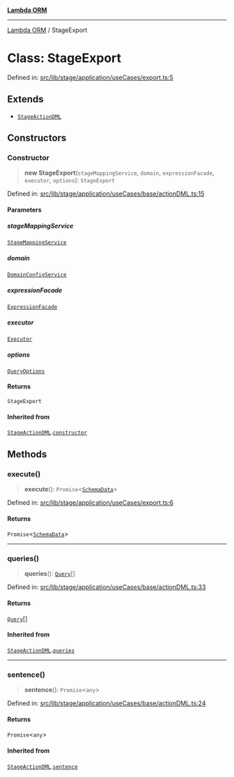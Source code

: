 [**Lambda ORM**](../README.md)

***

[Lambda ORM](../README.md) / StageExport

# Class: StageExport

Defined in: [src/lib/stage/application/useCases/export.ts:5](https://github.com/lambda-orm/lambdaorm/blob/d7eed5bd6f40e7e5946b35121d5564379ef251ff/src/lib/stage/application/useCases/export.ts#L5)

## Extends

- [`StageActionDML`](StageActionDML.md)

## Constructors

### Constructor

> **new StageExport**(`stageMappingService`, `domain`, `expressionFacade`, `executor`, `options`): `StageExport`

Defined in: [src/lib/stage/application/useCases/base/actionDML.ts:15](https://github.com/lambda-orm/lambdaorm/blob/d7eed5bd6f40e7e5946b35121d5564379ef251ff/src/lib/stage/application/useCases/base/actionDML.ts#L15)

#### Parameters

##### stageMappingService

[`StageMappingService`](StageMappingService.md)

##### domain

[`DomainConfigService`](DomainConfigService.md)

##### expressionFacade

[`ExpressionFacade`](ExpressionFacade.md)

##### executor

[`Executor`](../interfaces/Executor.md)

##### options

[`QueryOptions`](../interfaces/QueryOptions.md)

#### Returns

`StageExport`

#### Inherited from

[`StageActionDML`](StageActionDML.md).[`constructor`](StageActionDML.md#constructor)

## Methods

### execute()

> **execute**(): `Promise`\<[`SchemaData`](../interfaces/SchemaData.md)\>

Defined in: [src/lib/stage/application/useCases/export.ts:6](https://github.com/lambda-orm/lambdaorm/blob/d7eed5bd6f40e7e5946b35121d5564379ef251ff/src/lib/stage/application/useCases/export.ts#L6)

#### Returns

`Promise`\<[`SchemaData`](../interfaces/SchemaData.md)\>

***

### queries()

> **queries**(): [`Query`](Query.md)[]

Defined in: [src/lib/stage/application/useCases/base/actionDML.ts:33](https://github.com/lambda-orm/lambdaorm/blob/d7eed5bd6f40e7e5946b35121d5564379ef251ff/src/lib/stage/application/useCases/base/actionDML.ts#L33)

#### Returns

[`Query`](Query.md)[]

#### Inherited from

[`StageActionDML`](StageActionDML.md).[`queries`](StageActionDML.md#queries)

***

### sentence()

> **sentence**(): `Promise`\<`any`\>

Defined in: [src/lib/stage/application/useCases/base/actionDML.ts:24](https://github.com/lambda-orm/lambdaorm/blob/d7eed5bd6f40e7e5946b35121d5564379ef251ff/src/lib/stage/application/useCases/base/actionDML.ts#L24)

#### Returns

`Promise`\<`any`\>

#### Inherited from

[`StageActionDML`](StageActionDML.md).[`sentence`](StageActionDML.md#sentence)
